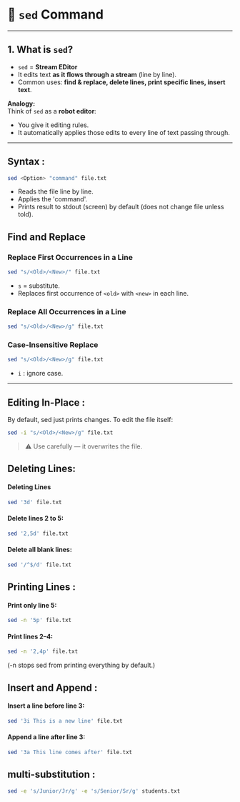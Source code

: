 # 📝 `sed` Command

---

## 1. What is `sed`?
- `sed` = **Stream EDitor**  
- It edits text **as it flows through a stream** (line by line).  
- Common uses: **find & replace, delete lines, print specific lines, insert text**.  

**Analogy:**  
Think of `sed` as a **robot editor**:
- You give it editing rules.
- It automatically applies those edits to every line of text passing through.

---

## Syntax : 

```bash
sed <Option> "command" file.txt
```

- Reads the file line by line.
- Applies the 'command'.
- Prints result to stdout (screen) by default (does not change file unless told).

## Find and Replace

### Replace First Occurrences in a Line
```bash 
sed "s/<Old>/<New>/" file.txt
```

- `s` = substitute.
- Replaces first occurrence of `<old>` with `<new>` in each line.

### Replace All Occurrences in a Line

```bash 
sed "s/<Old>/<New>/g" file.txt
```

### Case-Insensitive Replace

```bash 
sed "s/<Old>/<New>/g" file.txt
```
- `i` : ignore case.
---
## Editing In-Place : 

By default, sed just prints changes.
To edit the file itself:
```bash
sed -i "s/<Old>/<New>/g" file.txt
```
>⚠️ Use carefully — it overwrites the file.

## Deleting Lines:
#### Deleting Lines
```bash
sed '3d' file.txt
```

#### Delete lines 2 to 5:
```bash
sed '2,5d' file.txt
```

#### Delete all blank lines:
```bash
sed '/^$/d' file.txt
```
## Printing Lines : 

#### Print only line 5:
```bash
sed -n '5p' file.txt
```

#### Print lines 2–4:

```bash
sed -n '2,4p' file.txt
```
(-n stops sed from printing everything by default.)

##  Insert and Append : 
#### Insert a line before line 3:

```bash
sed '3i This is a new line' file.txt
```

#### Append a line after line 3:
```bash 
sed '3a This line comes after' file.txt
```

## multi‑substitution :
```bash
sed -e 's/Junior/Jr/g' -e 's/Senior/Sr/g' students.txt
```
